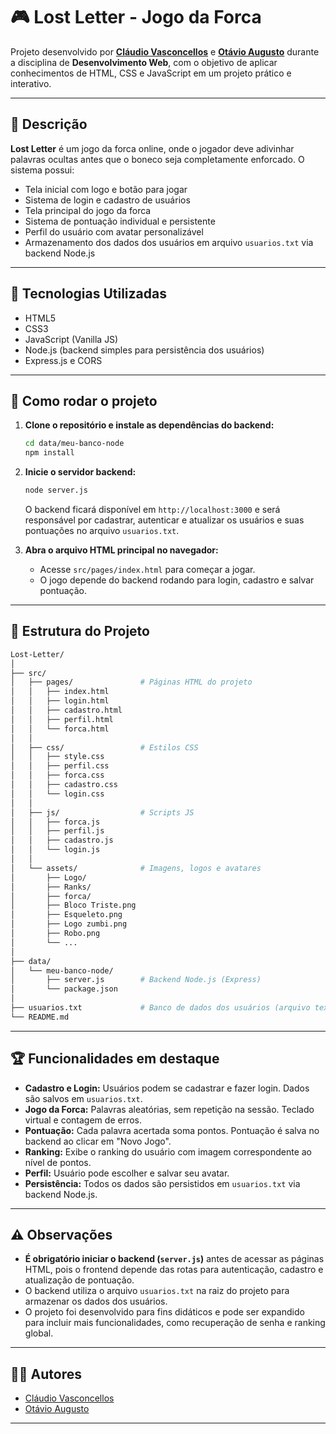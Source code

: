 # 🎮 Lost Letter - Jogo da Forca

Projeto desenvolvido por **[Cláudio Vasconcellos](https://github.com/crfvasconcellos)** e **[Otávio Augusto](https://github.com/otavio-asr)** durante a disciplina de **Desenvolvimento Web**, com o objetivo de aplicar conhecimentos de HTML, CSS e JavaScript em um projeto prático e interativo.

---

## 📌 Descrição

**Lost Letter** é um jogo da forca online, onde o jogador deve adivinhar palavras ocultas antes que o boneco seja completamente enforcado. O sistema possui:

- Tela inicial com logo e botão para jogar
- Sistema de login e cadastro de usuários
- Tela principal do jogo da forca
- Sistema de pontuação individual e persistente
- Perfil do usuário com avatar personalizável
- Armazenamento dos dados dos usuários em arquivo `usuarios.txt` via backend Node.js
---

## 🧱 Tecnologias Utilizadas

- HTML5  
- CSS3  
- JavaScript (Vanilla JS)
- Node.js (backend simples para persistência dos usuários)
- Express.js e CORS

---

## 🚀 Como rodar o projeto

1. **Clone o repositório e instale as dependências do backend:**

   ```bash
   cd data/meu-banco-node
   npm install
   ```

2. **Inicie o servidor backend:**

   ```bash
   node server.js
   ```

   O backend ficará disponível em `http://localhost:3000` e será responsável por cadastrar, autenticar e atualizar os usuários e suas pontuações no arquivo `usuarios.txt`.

3. **Abra o arquivo HTML principal no navegador:**

   - Acesse `src/pages/index.html` para começar a jogar.
   - O jogo depende do backend rodando para login, cadastro e salvar pontuação.

---

## 📁 Estrutura do Projeto

```bash
Lost-Letter/
│
├── src/
│   ├── pages/               # Páginas HTML do projeto
│   │   ├── index.html
│   │   ├── login.html
│   │   ├── cadastro.html
│   │   ├── perfil.html
│   │   └── forca.html
│   │
│   ├── css/                 # Estilos CSS
│   │   ├── style.css
│   │   ├── perfil.css
│   │   ├── forca.css
│   │   ├── cadastro.css
│   │   └── login.css
│   │
│   ├── js/                  # Scripts JS
│   │   ├── forca.js
│   │   ├── perfil.js
│   │   ├── cadastro.js
│   │   └── login.js
│   │
│   └── assets/              # Imagens, logos e avatares
│       ├── Logo/
│       ├── Ranks/
│       ├── forca/
│       ├── Bloco Triste.png
│       ├── Esqueleto.png
│       ├── Logo zumbi.png
│       ├── Robo.png
│       └── ...
│
├── data/
│   └── meu-banco-node/
│       ├── server.js        # Backend Node.js (Express)
│       └── package.json
│
├── usuarios.txt             # Banco de dados dos usuários (arquivo texto)
└── README.md
```

---

## 🏆 Funcionalidades em destaque

- **Cadastro e Login:** Usuários podem se cadastrar e fazer login. Dados são salvos em `usuarios.txt`.
- **Jogo da Forca:** Palavras aleatórias, sem repetição na sessão. Teclado virtual e contagem de erros.
- **Pontuação:** Cada palavra acertada soma pontos. Pontuação é salva no backend ao clicar em "Novo Jogo".
- **Ranking:** Exibe o ranking do usuário com imagem correspondente ao nível de pontos.
- **Perfil:** Usuário pode escolher e salvar seu avatar.
- **Persistência:** Todos os dados são persistidos em `usuarios.txt` via backend Node.js.

---

## ⚠️ Observações

- **É obrigatório iniciar o backend (`server.js`)** antes de acessar as páginas HTML, pois o frontend depende das rotas para autenticação, cadastro e atualização de pontuação.
- O backend utiliza o arquivo `usuarios.txt` na raiz do projeto para armazenar os dados dos usuários.
- O projeto foi desenvolvido para fins didáticos e pode ser expandido para incluir mais funcionalidades, como recuperação de senha e ranking global.

---

## 👨‍💻 Autores

- [Cláudio Vasconcellos](https://github.com/crfvasconcellos)
- [Otávio Augusto](https://github.com/otavio-asr)

---